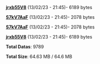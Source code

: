 [**jrxb55V8**](/data/jrxb55V8.txt) (13/02/23 - 21:45)- 6189 bytes

[**S7kV7AaF**](/data/S7kV7AaF.txt) (13/02/23 - 21:45)- 2078 bytes

[**S7kV7AaF**](/data/S7kV7AaF.txt) (13/02/23 - 21:45)- 2078 bytes

[**jrxb55V8**](/data/jrxb55V8.txt) (13/02/23 - 21:45)- 6189 bytes

**Total Datas**: 9789

**Total Size**: 64.63 MB / 64.6 MB